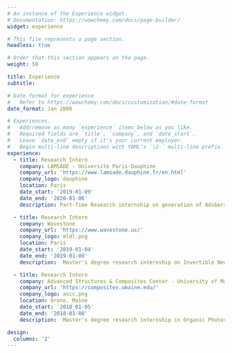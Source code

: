 ```yaml
---
# An instance of the Experience widget.
# Documentation: https://wowchemy.com/docs/page-builder/
widget: experience

# This file represents a page section.
headless: true

# Order that this section appears on the page.
weight: 50

title: Experience
subtitle:

# Date format for experience
#   Refer to https://wowchemy.com/docs/customization/#date-format
date_format: Jan 2006

# Experiences.
#   Add/remove as many `experience` items below as you like.
#   Required fields are `title`, `company`, and `date_start`.
#   Leave `date_end` empty if it's your current employer.
#   Begin multi-line descriptions with YAML's `|2-` multi-line prefix.
experience:
  - title: Research Intern
    company: LAMSADE - Université Paris-Dauphine
    company_url: 'https://www.lamsade.dauphine.fr/en.html'
    company_logo: dauphine
    location: Paris
    date_start: '2019-01-09'
    date_end: '2020-01-06'
    description: Part-Time Research internship on generation of Advbersarial Attacks with Invertible Neural Networks. 

  - title: Research Intern
    company: Wavestone
    company_url: 'https://www.wavestone.us/'
    company_logo: mldl.png
    location: Paris
    date_start: '2019-01-04'
    date_end: '2019-01-09'
    description:  Master's degree research internship on Invertible Neural Networks as a defense against Adversarial Attacks.

  - title: Research Intern
    company: Advanced Structures & Composites Center - University of Maine
    company_url: 'https://composites.umaine.edu/'
    company_logo: ascc.png
    location: Orono, Maine
    date_start: '2018_01-05'
    date_end: '2018-01-08'
    description:  Master's degree research internship in Organic Photovoltaic Materials Through an Educational Partnership Agreement between the University of Maine and the US Army.

design:
  columns: '2'
---
```

